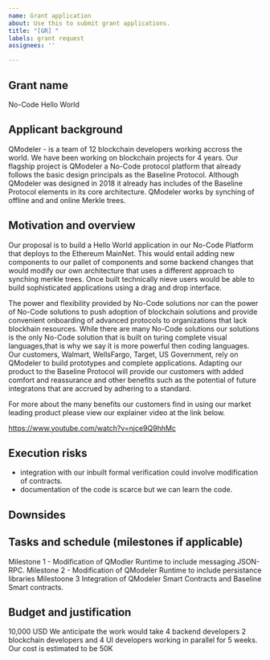 ```yaml
---
name: Grant application
about: Use this to submit grant applications.
title: "[GR] "
labels: grant request
assignees: ''

---
```


<!--- Provide a summary of the request in the Title above -->

## Grant name
No-Code Hello World

## Applicant background
QModeler - is a team of 12 blockchain developers working accross the world. We have been working on blockchain projects for 4 years. 
Our flagship project is QModeler a No-Code protocol platform that already follows the basic design principals as the Baseline Protocol. Although QModeler was designed in 2018 it already has includes of the Baseline Protocol elements in its core architecture. QModeler works by  synching of offline and and online Merkle trees. 


## Motivation and overview
Our proposal is to build a Hello World application in our No-Code Platform that deploys to the Ethereum MainNet. This would entail adding new components to our pallet of components and some backend changes that would modify our own architecture that uses a different approach to synching merkle trees. Once built technically nieve users would be able to build sophisticated applications using a drag and drop interface. 

The power and flexibility provided by No-Code solutions nor can the power of No-Code solutions to push adoption of blockchain solutions and provide 
convenient onboarding of advanced protocols to organizations that lack blockhain resources. 
While there are many No-Code solutions our solutions is the only No-Code solution that is built on turing complete visual languages,that is why we 
say it is more powerful then coding languages. Our customers, Walmart, WellsFargo, Target, US Government,  rely on QModeler to build prototypes and complete applications.
Adapting our product to the Baseline Protocol will provide our customers with added comfort and reassurance  and other benefits such as the potential of future integratons that are accrued by adhering to a standard.  



For more about the many benefits our customers find in using our market leading product please view our explainer video at the link below. 

https://www.youtube.com/watch?v=njce9Q9hhMc


## Execution risks
- integration with our inbuilt formal verification could involve modification of contracts. 
- documentation of the code is scarce but we can learn the code. 

## Downsides


## Tasks and schedule (milestones if applicable)

Milestone  1 -  Modification of QModler Runtime to include  messaging JSON-RPC.
Milestone  2 -   Modification of QModeler Runtime to include persistance libraries
Milestoone 3 Integration of QModeler Smart Contracts and Baseline Smart contracts. 


## Budget and justification
10,000 USD 
We anticipate the work would take 4 backend developers 2 blockchain developers and 4 UI developers working in parallel for 5 weeks. 
Our cost is estimated to be  50K

